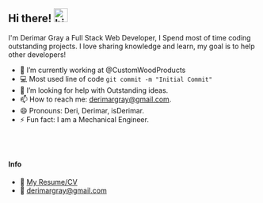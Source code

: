 ## Hi there! <img src="https://user-images.githubusercontent.com/1303154/88677602-1635ba80-d120-11ea-84d8-d263ba5fc3c0.gif" width="28px" alt="hi">

I'm Derimar Gray a Full Stack Web Developer, I Spend most of time coding outstanding projects. I love sharing knowledge and learn, my goal is to help other developers!

<!-- TODO: Add last video link -->

- 🔭 I’m currently working at @CustomWoodProducts
- :computer: Most used line of code `git commit -m "Initial Commit"`
- 🤔 I’m looking for help with Outstanding ideas.
- 📫 How to reach me: derimargray@gmail.com.
- 😄 Pronouns: Deri, Derimar, isDerimar.
- ⚡ Fun fact: I am a Mechanical Engineer.

<br />
<br />

#### Info
- :paperclip: [My Resume/CV]()
- :email: derimargray@gmail.com
